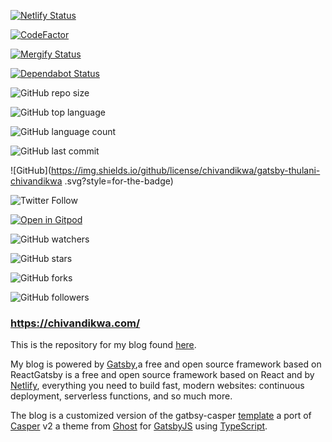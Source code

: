 [![Netlify Status](https://api.netlify.com/api/v1/badges/77978775-9dcc-4470-9b7a-03549c2fcd6f/deploy-status)](https://app.netlify.com/sites/thulanichivandikwa/deploys)

[![CodeFactor](https://www.codefactor.io/repository/github/chivandikwa/gatsby-thulani-chivandikwa/badge)](https://www.codefactor.io/repository/github/chivandikwa/gatsby-thulani-chivandikwa/badge)

[![Mergify Status](https://img.shields.io/endpoint.svg?url=https://gh.mergify.io/badges/chivandikwa/gatsby-thulani-chivandikwa)](https://mergify.io)

[![Dependabot Status](https://api.dependabot.com/badges/status?host=github&repo=chivandikwa/gatsby-thulani-chivandikwa)](https://dependabot.com)

![GitHub repo size](https://img.shields.io/github/repo-size/chivandikwa/gatsby-thulani-chivandikwa.svg?style=for-the-badge)

![GitHub top language](https://img.shields.io/github/languages/top/chivandikwa/gatsby-thulani-chivandikwa.svg?style=for-the-badge)

![GitHub language count](https://img.shields.io/github/languages/count/chivandikwa/gatsby-thulani-chivandikwa.svg?style=for-the-badge)

![GitHub last commit](https://img.shields.io/github/last-commit/chivandikwa/gatsby-thulani-chivandikwa.svg?style=for-the-badge)

![GitHub](https://img.shields.io/github/license/chivandikwa/gatsby-thulani-chivandikwa .svg?style=for-the-badge)

![Twitter Follow](https://img.shields.io/twitter/follow/thulanidotnet.svg?style=social)

[![Open in Gitpod](https://gitpod.io/button/open-in-gitpod.svg)](https://gitpod.io/#https://github.com/chivandikwa/gatsby-thulani-chivandikwa)

![GitHub watchers](https://img.shields.io/github/watchers/chivandikwa/gatsby-thulani-chivandikwa.svg?style=social)

![GitHub stars](https://img.shields.io/github/stars/chivandikwa/gatsby-thulani-chivandikwa.svg?style=social)

![GitHub forks](https://img.shields.io/github/forks/chivandikwa/gatsby-thulani-chivandikwa.svg?style=social)

![GitHub followers](https://img.shields.io/github/followers/chivandikwa.svg?style=social)

### https://chivandikwa.com/

This is the repository for my blog found [here](https://chivandikwa.com/).

My blog is powered by [Gatsby](https://www.gatsbyjs.org/),a free and open source framework based on ReactGatsby is a free and open source framework based on React and by [Netlify](https://www.netlify.com/), everything you need to build fast, modern websites: continuous deployment, serverless functions, and so much more.

The blog is a customized version of the gatbsy-casper [template](https://gatsby-casper.netlify.com/https://gatsby-casper.netlify.com/) a port of [Casper](https://github.com/TryGhost/Casper) v2 a theme from [Ghost](https://ghost.org/) for [GatsbyJS](https://www.gatsbyjs.org/) using [TypeScript](https://www.typescriptlang.org/).
